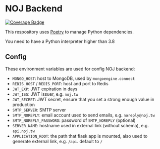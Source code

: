# NOJ Backend

[![Coverage Badge](https://normal-oj.github.io/Back-End/coverage.svg)](https://normal-oj.github.io/Back-End/index.html)

This respository uses [Poetry](https://python-poetry.org/) to manage Python dependencies.

You need to have a Python interpreter higher than 3.8

## Config

These environment variables are used for config NOJ backend:

- `MONGO_HOST`: host to MongoDB, used by `mongoengine.connect`
- `REDIS_HOST` / `REDIS_PORT`: host and port to Redis
- `JWT_EXP`: JWT expiration in days
- `JWT_ISS`: JWT issuer, e.g. `noj.tw`
- `JWT_SECRET`: JWT secret, ensure that you set a strong enough value in production
- `SMTP_SERVER`: SMTP server
- `SMTP_NOREPLY`: email account used to send emails, e.g. `noreply@noj.tw`
- `SMTP_NOREPLY_PASSWORD`: password of `SMTP_NOREPLY` (optional)
- `SERVER_NAME`: hostname used in external link (without schema), e.g. `api.noj.tw`
- `APPLICATION_ROOT`: the path that flask app is mounted, also used to generate external link, e.g. `/api`. default to `/`
